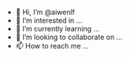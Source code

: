 - 👋 Hi, I’m @aiwenlf
- 👀 I’m interested in ...
- 🌱 I’m currently learning ...
- 💞️ I’m looking to collaborate on ...
- 📫 How to reach me ...

<!---
aiwenlf/aiwenlf is a ✨ special ✨ repository because its `README.md` (this file) appears on your GitHub profile.
You can click the Preview link to take a look at your changes.
--->

